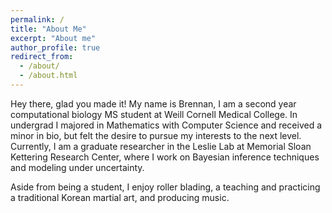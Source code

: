 ```yaml
---
permalink: /
title: "About Me"
excerpt: "About me"
author_profile: true
redirect_from: 
  - /about/
  - /about.html
---
```


Hey there, glad you made it! My name is Brennan, I am a second year computational biology MS student at Weill Cornell Medical College. In undergrad I majored in Mathematics with Computer Science and received a minor in bio, but felt the desire to pursue my interests to the next level. Currently, I am a graduate researcher in the Leslie Lab at Memorial Sloan Kettering Research Center, where I work on Bayesian inference techniques and modeling under uncertainty.

Aside from being a student, I enjoy roller blading, a teaching and practicing a traditional Korean martial art, and producing music.

